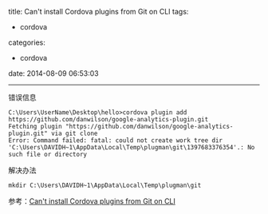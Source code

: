 title: Can't install Cordova plugins from Git on CLI
tags:
  - cordova

categories:
  - cordova

date: 2014-08-09 06:53:03

---

错误信息
```shell
C:\Users\UserName\Desktop\hello>cordova plugin add https://github.com/danwilson/google-analytics-plugin.git
Fetching plugin "https://github.com/danwilson/google-analytics-plugin.git" via git clone
Error: Command failed: fatal: could not create work tree dir 'C:\Users\DAVIDH~1\AppData\Local\Temp\plugman\git\1397683376354'.: No such file or directory
```

解决办法

```shell
mkdir C:\Users\DAVIDH~1\AppData\Local\Temp\plugman\git
```

参考：[Can't install Cordova plugins from Git on CLI](http://stackoverflow.com/questions/23121382/cant-install-cordova-plugins-from-git-on-cli)
